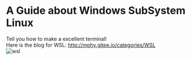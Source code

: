# A Guide about Windows SubSystem Linux   
Tell you how to make a excellent terminal!  
Here is the blog for WSL: http://mphy.gitee.io/categories/WSL  
![wsl](https://s1.ax1x.com/2020/08/27/dhlQgK.png)
